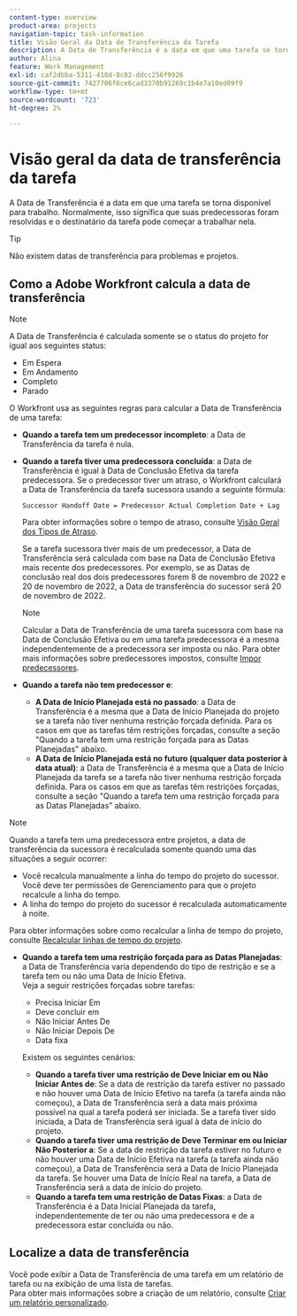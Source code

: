 ```yaml
---
content-type: overview
product-area: projects
navigation-topic: task-information
title: Visão Geral da Data de Transferência da Tarefa
description: A Data de Transferência é a data em que uma tarefa se torna disponível para trabalho. Normalmente, isso significa que suas predecessoras foram resolvidas e o destinatário da tarefa pode começar a trabalhar nela.
author: Alina
feature: Work Management
exl-id: caf2dbba-5311-418d-8c82-ddcc256f9926
source-git-commit: 7427706f6ce6cad3370b91269c1b4e7a10ed09f9
workflow-type: tm+mt
source-wordcount: '723'
ht-degree: 2%

---
```


# Visão geral da data de transferência da tarefa

A Data de Transferência é a data em que uma tarefa se torna disponível para trabalho. Normalmente, isso significa que suas predecessoras foram resolvidas e o destinatário da tarefa pode começar a trabalhar nela.

>[!TIP]
>
>Não existem datas de transferência para problemas e projetos.

## Como a Adobe Workfront calcula a data de transferência

>[!NOTE]
>
>A Data de Transferência é calculada somente se o status do projeto for igual aos seguintes status:
>
>* Em Espera
>* Em Andamento
>* Completo
>* Parado
>

O Workfront usa as seguintes regras para calcular a Data de Transferência de uma tarefa:

* **Quando a tarefa tem um predecessor incompleto**: a Data de Transferência da tarefa é nula.
* **Quando a tarefa tiver uma predecessora concluída**: a Data de Transferência é igual à Data de Conclusão Efetiva da tarefa predecessora. Se o predecessor tiver um atraso, o Workfront calculará a Data de Transferência da tarefa sucessora usando a seguinte fórmula:

  `Successor Handoff Date = Predecessor Actual Completion Date + Lag`

  Para obter informações sobre o tempo de atraso, consulte [Visão Geral dos Tipos de Atraso](../use-prdcssrs/lag-types.md).

  Se a tarefa sucessora tiver mais de um predecessor, a Data de Transferência será calculada com base na Data de Conclusão Efetiva mais recente dos predecessores. Por exemplo, se as Datas de conclusão real dos dois predecessores forem 8 de novembro de 2022 e 20 de novembro de 2022, a Data de transferência do sucessor será 20 de novembro de 2022.

  >[!NOTE]
  >
  >   Calcular a Data de Transferência de uma tarefa sucessora com base na Data de Conclusão Efetiva ou em uma tarefa predecessora é a mesma independentemente de a predecessora ser imposta ou não. Para obter mais informações sobre predecessores impostos, consulte [Impor predecessores](../use-prdcssrs/enforced-predecessors.md).


* **Quando a tarefa não tem predecessor e**:

   * **A Data de Início Planejada está no passado**: a Data de Transferência é a mesma que a Data de Início Planejada do projeto se a tarefa não tiver nenhuma restrição forçada definida. Para os casos em que as tarefas têm restrições forçadas, consulte a seção &quot;Quando a tarefa tem uma restrição forçada para as Datas Planejadas&quot; abaixo.
   * **A Data de Início Planejada está no futuro (qualquer data posterior à data atual)**: a Data de Transferência é a mesma que a Data de Início Planejada da tarefa se a tarefa não tiver nenhuma restrição forçada definida. Para os casos em que as tarefas têm restrições forçadas, consulte a seção &quot;Quando a tarefa tem uma restrição forçada para as Datas Planejadas&quot; abaixo.

>[!NOTE]
>
>Quando a tarefa tem uma predecessora entre projetos, a data de transferência da sucessora é recalculada somente quando uma das situações a seguir ocorrer:
>
>* Você recalcula manualmente a linha do tempo do projeto do sucessor. Você deve ter permissões de Gerenciamento para que o projeto recalcule a linha do tempo.
>* A linha do tempo do projeto do sucessor é recalculada automaticamente à noite.
>
>Para obter informações sobre como recalcular a linha de tempo do projeto, consulte [Recalcular linhas de tempo do projeto](../../../manage-work/projects/manage-projects/recalculate-project-timeline.md).

* **Quando a tarefa tem uma restrição forçada para as Datas Planejadas**: a Data de Transferência varia dependendo do tipo de restrição e se a tarefa tem ou não uma Data de Início Efetiva.\
  Veja a seguir restrições forçadas sobre tarefas:

   * Precisa Iniciar Em
   * Deve concluir em
   * Não Iniciar Antes De
   * Não Iniciar Depois De
   * Data fixa

  Existem os seguintes cenários:

   * **Quando a tarefa tiver uma restrição de Deve Iniciar em ou Não Iniciar Antes de**: Se a data de restrição da tarefa estiver no passado e não houver uma Data de Início Efetivo na tarefa (a tarefa ainda não começou), a Data de Transferência será a data mais próxima possível na qual a tarefa poderá ser iniciada. Se a tarefa tiver sido iniciada, a Data de Transferência será igual à data de início do projeto.
   * **Quando a tarefa tiver uma restrição de Deve Terminar em ou Iniciar Não Posterior a**: Se a data de restrição da tarefa estiver no futuro e não houver uma Data de Início Efetiva na tarefa (a tarefa ainda não começou), a Data de Transferência será a Data de Início Planejada da tarefa. Se houver uma Data de Início Real na tarefa, a Data de Transferência será a data de início do projeto.
   * **Quando a tarefa tem uma restrição de Datas Fixas**: a Data de Transferência é a Data Inicial Planejada da tarefa, independentemente de ter ou não uma predecessora e de a predecessora estar concluída ou não.

<!--these are old descriptions, edited by Anna As. on August 25, 2023 in this issue - https://experience.adobe.com/#/@adobeinternalworkfront/so:hub-Hub/workfront/issue/64c0032500018fabd4fc484167eb10dc/updates
   * When the task has a constraint of Must Start On or Start No Earlier Than, the Handoff Date is the Constraint date, unless there is an Actual Start Date on the task. If there is an Actual Start Date on the task, the Handoff Date is the Actual Completion Date of the predecessor.
   * When the task has a constraint of Must Finish On or Start No Later Than, the Handoff Date is always the Actual Completion Date of the predecessor, regardless of whether there is an Actual Start Date on the task or not. 
   * When the task has a constraint of Fixed Dates, the Handoff Date is the Planned Start Date of the task, regardless of whether it has a predecessor or not and regardless of whether the predecessor is completed or not.

-->

## Localize a data de transferência

Você pode exibir a Data de Transferência de uma tarefa em um relatório de tarefa ou na exibição de uma lista de tarefas.\
Para obter mais informações sobre a criação de um relatório, consulte [Criar um relatório personalizado](../../../reports-and-dashboards/reports/creating-and-managing-reports/create-custom-report.md).
